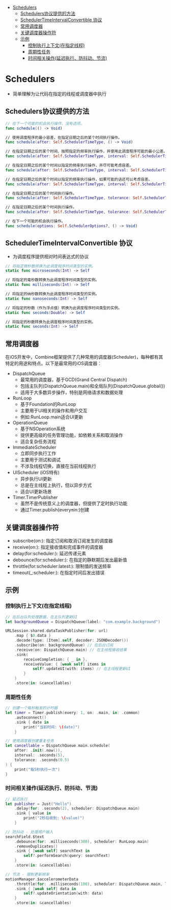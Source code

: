 <!-- @import "[TOC]" {cmd="toc" depthFrom=1 depthTo=6 orderedList=false} -->

<!-- code_chunk_output -->

- [Schedulers](#schedulers)
  - [Schedulers协议提供的方法](#schedulers协议提供的方法)
  - [SchedulerTimeIntervalConvertible 协议](#schedulertimeintervalconvertible-协议)
  - [常用调度器](#常用调度器)
  - [关键调度器操作符](#关键调度器操作符)
  - [示例](#示例)
    - [控制执行上下文(在指定线程)](#控制执行上下文在指定线程)
    - [周期性任务](#周期性任务)
    - [时间相关操作(延迟执行、防抖动、节流)](#时间相关操作延迟执行-防抖动-节流)

<!-- /code_chunk_output -->

# Schedulers

- 简单理解为让代码在指定的线程或调度器中执行

## Schedulers协议提供的方法

```swift
// 在下一个可能的机会执行操作，没有选项。
func schedule(() -> Void)

// 使用调度程序的最小容差，在指定日期之后的某个时间执行操作。
func schedule(after: Self.SchedulerTimeType, () -> Void)

// 在指定日期之后的某个时间、按照指定的频率执行操作，并使用此调度程序可能的最小公差。
func schedule(after: Self.SchedulerTimeType, interval: Self.SchedulerTimeType.Stride, () -> Void) -> any Cancellable

// 在指定日期之后的某个时间以指定的频率执行操作，并尽可能考虑容差。
func schedule(after: Self.SchedulerTimeType, interval: Self.SchedulerTimeType.Stride, tolerance: Self.SchedulerTimeType.Stride, () -> Void) -> any Cancellable

// 在指定日期之后的某个时间以指定的频率执行操作，如果可能的话还可以考虑容差。
func schedule(after: Self.SchedulerTimeType, interval: Self.SchedulerTimeType.Stride, tolerance: Self.SchedulerTimeType.Stride, options: Self.SchedulerOptions?, () -> Void) -> any Cancellable

// 在指定日期之后的某个时间执行操作。
func schedule(after: Self.SchedulerTimeType, tolerance: Self.SchedulerTimeType.Stride, () -> Void)

// 在指定日期之后的某个时间执行操作。
func schedule(after: Self.SchedulerTimeType, tolerance: Self.SchedulerTimeType.Stride, options: Self.SchedulerOptions?, () -> Void)

// 在下一个可能的机会执行操作。
func schedule(options: Self.SchedulerOptions?, () -> Void)
```

## SchedulerTimeIntervalConvertible 协议

- 为调度程序提供相对时间表达式的协议

```swift
// 将指定微秒数转换为此调度程序时间类型的实例。
static func microseconds(Int) -> Self

// 将指定的毫秒数转换为此调度程序时间类型的实例。
static func milliseconds(Int) -> Self

// 将指定的纳秒数转换为此调度程序时间类型的实例。
static func nanoseconds(Int) -> Self

// 将指定的秒数（作为浮点值）转换为此调度程序时间类型的实例。
static func seconds(Double) -> Self

// 将指定的秒数转换为此调度程序时间类型的实例。
static func seconds(Int) -> Self
```

## 常用调度器

在iOS开发中，Combine框架提供了几种常用的调度器(Scheduler)，每种都有其特定的用途和特点。以下是最常用的iOS调度器：

- DispatchQueue
  - 最常用的调度器，基于GCD(Grand Central Dispatch)
  - 包括主队列(DispatchQueue.main)和全局队列(DispatchQueue.global())
  - 适用于大多数异步操作，特别是网络请求和数据处理
- RunLoop
  - 基于Foundation的RunLoop
  - 主要用于UI相关的操作和用户交互
  - 例如:RunLoop.main适合UI更新
- OperationQueue
  - 基于NSOperation系统
  - 提供更高级的任务管理功能，如依赖关系和取消操作
  - 适合复杂任务流程
- ImmediateScheduler
  - 立即同步执行工作
  - 主要用于测试和调试
  - 不涉及线程切换，直接在当前线程执行
- UIScheduler (iOS特有)
  - 异步执行UI更新
  - 总是在主线程上执行，但以异步方式
  - 适合UI更新场景
- Timer.TimerPublisher
  - 虽然不是传统意义上的调度器，但提供了定时执行功能
  - 通过Timer.publish(every:on:in:)创建

## 关键调度器操作符

- subscribe(on:): 指定订阅和取消订阅发生的调度器
- receive(on:): 指定接收值和完成事件的调度器
- delay(for:scheduler:): 延迟传递元素
- debounce(for:scheduler:): 在指定的静默期后发出最新值
- throttle(for:scheduler:latest:): 限制值的发送频率
- timeout(_:scheduler:): 在指定时间后发出错误

## 示例

### 控制执行上下文(在指定线程)

```swift
// 在后台队列处理数据，在主队列更新UI
let backgroundQueue = DispatchQueue(label: "com.example.background")

URLSession.shared.dataTaskPublisher(for: url)
    .map { $0.data }
    .decode(type: [Item].self, decoder: JSONDecoder())
    .subscribe(on: backgroundQueue) // 在后台订阅
    .receive(on: DispatchQueue.main) // 在主线程接收结果
    .sink(
        receiveCompletion: { _ in },
        receiveValue: { [weak self] items in
            self?.updateUI(with: items) // 在主线程更新UI
        }
    )
    .store(in: &cancellables)
```

### 周期性任务

```swift
// 创建一个每秒触发的计时器
let timer = Timer.publish(every: 1, on: .main, in: .common)
    .autoconnect()
    .sink { date in
        print("当前时间: \(date)")
    }

// 使用调度器创建重复任务
let cancellable = DispatchQueue.main.schedule(
    after: .init(.now()),
    interval: .seconds(5),
    tolerance: .seconds(0.5)
) {
    print("每5秒执行一次")
}
```

### 时间相关操作(延迟执行、防抖动、节流)

```swift
// 延迟执行
let publisher = Just("Hello")
    .delay(for: .seconds(2), scheduler: DispatchQueue.main)
    .sink { value in
        print("2秒后收到: \(value)")
    }

// 防抖动 - 处理用户输入
searchField.$text
    .debounce(for: .milliseconds(300), scheduler: RunLoop.main)
    .removeDuplicates()
    .sink { [weak self] searchText in
        self?.performSearch(query: searchText)
    }
    .store(in: &cancellables)

// 节流 - 限制更新频率
motionManager.$accelerometerData
    .throttle(for: .milliseconds(100), scheduler: DispatchQueue.main, latest: true)
    .sink { [weak self] data in
        self?.updateOrientation(with: data)
    }
    .store(in: &cancellables)
```

